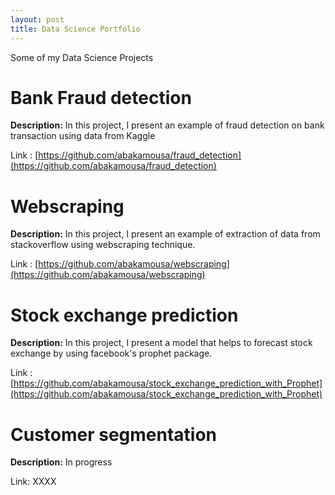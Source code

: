 ```yaml
---
layout: post
title: Data Science Portfolio 
---
```


Some of my Data Science Projects

# Bank Fraud detection

**Description:** In this project, I present an example of fraud detection on bank transaction using data from Kaggle

Link : [https://github.com/abakamousa/fraud_detection](https://github.com/abakamousa/fraud_detection)

# Webscraping 

**Description:** In this project, I present an example of extraction of data from stackoverflow using webscraping technique.

Link : [https://github.com/abakamousa/webscraping](https://github.com/abakamousa/webscraping)



# Stock exchange prediction 

**Description:** In this project, I present a model that helps to forecast stock exchange by using facebook's prophet package. 

Link : [https://github.com/abakamousa/stock_exchange_prediction_with_Prophet](https://github.com/abakamousa/stock_exchange_prediction_with_Prophet)

# Customer segmentation

**Description:** In progress

Link: XXXX
